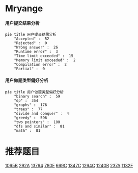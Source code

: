 # Mryange

<!-- tabs:start -->



#### **用户提交结果分析**

```mermaid
pie title 用户提交结果分析
    "Accepted" :  52
    "Rejected" :  0
    "Wrong answer" :  26
    "Runtime error" :  3
    "Time limit exceeded" :  15
    "Memory limit exceeded" :  2
    "Compilation error" :  2
    "Partial" :  0
```

#### **用户做题类型偏好分析**

```mermaid
pie title 用户做题类型偏好分析
    "binary search" :  59
    "dp" :  364
    "graphs" :  176
    "trees" :  77
    "divide and conquer" :  4
    "greedy" :  596
    "two pointers" :  100
    "dfs and similar" :  81
    "math" :  81
```



<!-- tabs:end -->
# 推荐题目
[1065B](https://codeforces.com/contest/1065/problem/B)
[292A](https://codeforces.com/contest/292/problem/A)
[13764](https://codeforces.com/contest/1376/problem/4)
[780E](https://codeforces.com/contest/780/problem/E)
[669C](https://codeforces.com/contest/669/problem/C)
[1347C](https://codeforces.com/contest/1347/problem/C)
[1264C](https://codeforces.com/contest/1264/problem/C)
[1240B](https://codeforces.com/contest/1240/problem/B)
[237A](https://codeforces.com/contest/237/problem/A)
[1132F](https://codeforces.com/contest/1132/problem/F)
